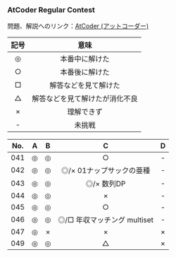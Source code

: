 ### AtCoder Regular Contest

問題、解説へのリンク：[AtCoder (アットコーダー)](http://atcoder.jp/)

| 記号 | 意味 |
|:----:|:----:|
|◎|本番中に解けた|
|○|本番後に解けた|
|□|解答などを見て解けた|
|△|解答などを見て解けたが消化不良|
|×|理解できず|
|- |未挑戦    |


| No. | A |B |C |D |
|:---:|:-:|:-:|:-:|:-:|
| 041 |◎|◎|○|-|
| 042 |◎|◎|◎/× 01ナップサックの亜種|-|
| 043 |◎|◎|◎/× 数列DP|-|
| 044 |◎|◎|×|-|
| 045 |◎|◎|○|-|
| 046 |◎|◎|◎/□ 年収マッチング multiset|-|
| 047 |◎|×|×|×|
| 049 |◎|◎|△|×|
